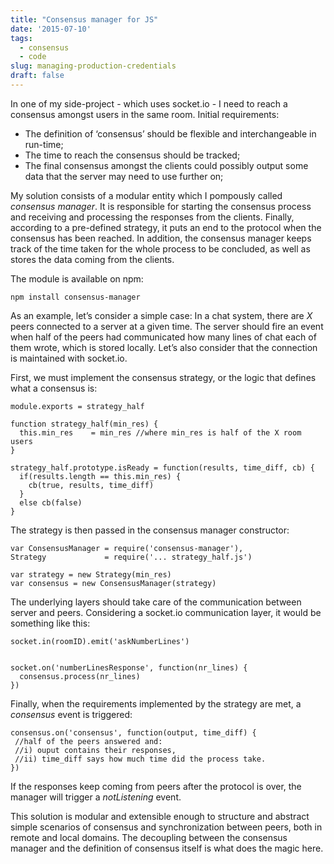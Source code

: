 ```yaml
---
title: "Consensus manager for JS"
date: '2015-07-10'
tags:
  - consensus
  - code
slug: managing-production-credentials
draft: false
---
```



<p>In one of my side-project - which uses socket.io - I need to reach a consensus amongst users in the same room. Initial
requirements:</p>

<ul>
<li>The definition of &lsquo;consensus&rsquo; should be flexible and interchangeable in
run-time;</li>
<li>The time to reach the consensus should be tracked;</li>
<li>The final consensus amongst the clients could possibly output some data
that the server may need to use further on;</li>
</ul>

<p>My solution consists of a modular entity which I pompously called <em>consensus
manager</em>. It is responsible for starting the consensus process and receiving
and processing the responses from the
clients. Finally, according to a pre-defined strategy, it puts an end to the protocol when the
consensus has been reached. In addition, the consensus manager keeps track of the time taken for the whole process to be concluded, as well as stores the data coming from the clients.</p>

<p>The module is available on npm:</p>

<pre><code>npm install consensus-manager
</code></pre>

<p>As an example, let&rsquo;s consider a simple case: In a chat system, there are <em>X</em> peers
connected to a server at a given time. The server should fire an event when half
of the peers had communicated how many lines of chat each of them wrote, which
is stored locally. Let&rsquo;s also consider that the connection is
 maintained with socket.io.</p>

<p>First, we must implement the consensus strategy, or the logic that defines what a consensus is:</p>

<pre><code>module.exports = strategy_half

function strategy_half(min_res) {
  this.min_res    = min_res //where min_res is half of the X room users
}

strategy_half.prototype.isReady = function(results, time_diff, cb) {
  if(results.length == this.min_res) {
    cb(true, results, time_diff)
  }
  else cb(false)
}
</code></pre>

<p>The strategy is then passed in the consensus manager constructor:</p>

<pre><code>var ConsensusManager = require('consensus-manager'),
Strategy             = require('... strategy_half.js')

var strategy = new Strategy(min_res)
var consensus = new ConsensusManager(strategy)
</code></pre>

<p>The underlying layers should take care of the communication between server and peers.
Considering a socket.io communication layer, it would be something like this:</p>

<pre><code>socket.in(roomID).emit('askNumberLines')


socket.on('numberLinesResponse', function(nr_lines) {
  consensus.process(nr_lines)
})
</code></pre>

<p>Finally, when the requirements implemented by the strategy are met, a
<em>consensus</em> event is triggered:</p>

<pre><code>consensus.on('consensus', function(output, time_diff) {
 //half of the peers answered and: 
 //i) ouput contains their responses, 
 //ii) time_diff says how much time did the process take.
})
</code></pre>

<p>If the responses keep coming from peers after the protocol is over, the manager
will trigger a <i>notListening</i> event.</p>

<p>This solution is modular and extensible enough to structure and abstract
simple scenarios of consensus and synchronization between peers, both in remote
and local domains. The decoupling between the consensus manager and the definition
of consensus itself is what does the magic here.</p>
